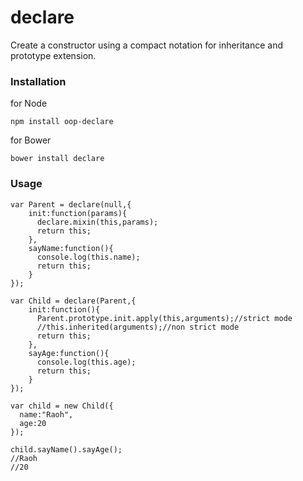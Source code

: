 declare
=======

Create a constructor using a compact notation for inheritance and prototype extension.

### Installation

for Node

    npm install oop-declare

for Bower

    bower install declare

### Usage

    var Parent = declare(null,{
        init:function(params){
          declare.mixin(this,params);
          return this;
        },
        sayName:function(){
          console.log(this.name);
          return this;
        }
    });

    var Child = declare(Parent,{
        init:function(){
          Parent.prototype.init.apply(this,arguments);//strict mode
          //this.inherited(arguments);//non strict mode
          return this;
        },
        sayAge:function(){
          console.log(this.age);
          return this;
        }
    });

    var child = new Child({
      name:"Raoh",
      age:20
    });

    child.sayName().sayAge();
    //Raoh
    //20


